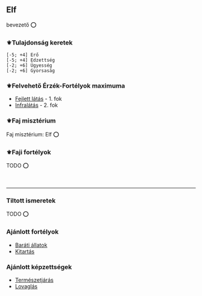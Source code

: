 ## Elf

bevezető ⭕

### ⚜️Tulajdonság keretek

```
[-5; +4] Erő
[-5; +4] Edzettség
[-2; +6] Ügyesség
[-2; +6] Gyorsaság
```

### ⚜️Felvehető Érzék-Fortélyok maximuma

- [Fejlett látás](../fortelyok.erzekek/fejlett_latas.md) - 1. fok
- [Infralátás](../fortelyok.erzekek/infralatas.md) - 2. fok

### ⚜️Faj misztérium

Faj misztérium: Elf ⭕

### ⚜️Faji fortélyok

TODO ⭕

<br />

---
### Tiltott ismeretek

TODO ⭕

### Ajánlott fortélyok

- [Baráti állatok](../fortelyok.altalanos/barati_allatok.md)
- [Kitartás](../fortelyok.altalanos/kitartas.md)

### Ajánlott képzettségek

- [Természetjárás](../kepzettsegek.szekunder/termeszetjaras.md)
- [Lovaglás](../kepzettsegek.szekunder/lovaglas.md)
